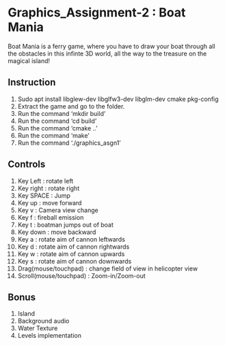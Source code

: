 # Graphics_Assignment-2 : Boat Mania
Boat Mania is a ferry game, where you have to draw your boat through all the obstacles in this infinte 3D world, all the way to the treasure on the magical island!

## Instruction
1. Sudo apt install libglew-dev libglfw3-dev libglm-dev cmake pkg-config
2. Extract the game and go to the folder.
3. Run the command ‘mkdir build’
4. Run the command ‘cd build’
5. Run the command ‘cmake ..’
6. Run the command ‘make’
7. Run the command ‘./graphics_asgn1’

## Controls
1. Key Left : rotate left
2. Key right : rotate right
3. Key SPACE : Jump
4. Key up : move forward
5. Key v : Camera view change
6. Key f : fireball emission
7. Key t : boatman jumps out of boat
8. Key down : move backward
9. Key a : rotate aim of cannon leftwards
10. Key d : rotate aim of cannon rightwards
11. Key w : rotate aim of cannon upwards
12. Key s : rotate aim of cannon downwards
13. Drag(mouse/touchpad) : change field of view in helicopter view
14. Scroll(mouse/touchpad) : Zoom-in/Zoom-out


## Bonus
1. Island
2. Background audio
3. Water Texture
4. Levels implementation

